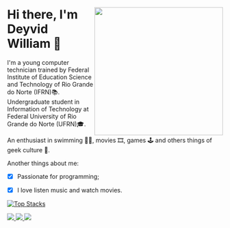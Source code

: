 <div>

<a href="https://www.pinterest.com/pin/568790627928202477/">
 <img src="https://i.pinimg.com/originals/e4/26/70/e426702edf874b181aced1e2fa5c6cde.gif" align="right" width="300" />
</a>

# Hi there, I'm Deyvid William 👋

I'm a young computer technician trained by Federal Institute of Education Science and Technology of Rio Grande do Norte (IFRN)📚.
Undergraduate student in Information of Technology at Federal University of Rio Grande do Norte (UFRN)🎓.

An enthusiast in swimming 🏊‍♂️, movies 🎞, games 🕹 and others things of geek culture 🖖.

Another things about me:
- [x] Passionate for programming;
- [x] I love listen music and watch movies.


 [![Top Stacks](https://github-readme-stats.vercel.app/api/top-langs/?username=deyvidwms&layout=compact&title_color=fff&icon_color=f9f9f9&text_color=9f9f9f&bg_color=151515)](https://github.com/anuraghazra/github-readme-stats)

<a href="https://www.linkedin.com/in/deyvid-william-8ba5951b4/">
 <img src="https://img.shields.io/static/v1?label=&message=LinkedIn&color=blue&style=flat-square&logo=LINKEDIN"/>
</a>

<a href="mailto:deyvidwms@gmail.com">
 <img src="https://img.shields.io/badge/-Mail-c14438?style=flat-square&logo=Gmail&logoColor=white"/>
</a>

<a href="https://github.com/deyvidwms">
 <img src="https://img.shields.io/github/followers/deyvidwms?style=social"/>
</a>

</div>

<!--
**Alucardzx360/Alucardzx360** is a ✨ _special_ ✨ repository because its `README.md` (this file) appears on your GitHub profile.

Here are some ideas to get you started:

- 🔭 I’m currently working on ...
- 🌱 I’m currently learning ...
- 👯 I’m looking to collaborate on ...
- 🤔 I’m looking for help with ...
- 💬 Ask me about ...
- 📫 How to reach me: ...
- 😄 Pronouns: ...
- ⚡ Fun fact: ...
-->

